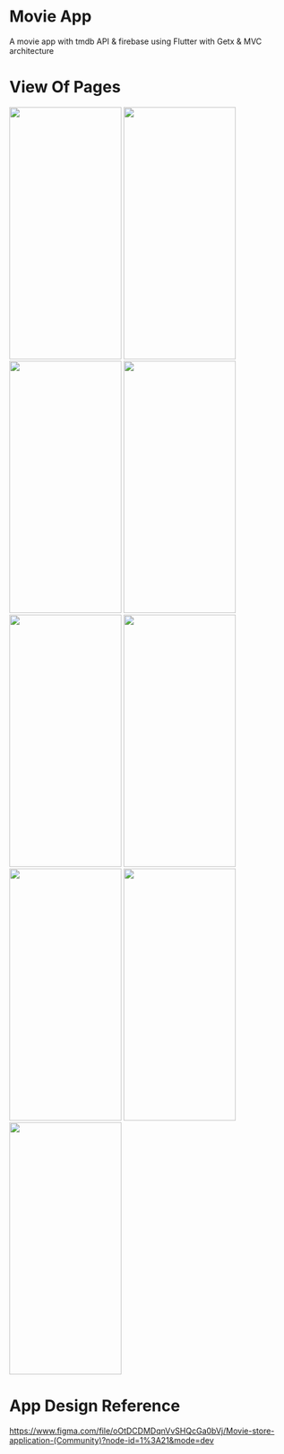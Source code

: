 # Movie App
A movie app with tmdb API & firebase using Flutter with Getx & MVC architecture

# View Of Pages
<img src= "https://github.com/zakoraa/movie-app/assets/129678009/c685a3a5-2319-46a8-bc87-82adf5300e0b"  height = "450" width = "200"/>
<img src= "https://github.com/zakoraa/movie-app/assets/129678009/d068de2f-ee3b-40e7-8d41-923cbaf727be"  height = "450" width = "200"/>
<img src= "https://github.com/zakoraa/movie-app/assets/129678009/517d281e-0a67-4100-b13b-852881b9f386"  height = "450" width = "200"/>
<img src= "https://github.com/zakoraa/movie-app/assets/129678009/aced3b38-09d1-4484-9d5f-17067231efc0"  height = "450" width = "200"/>
<img src= "https://github.com/zakoraa/movie-app/assets/129678009/0ca3d94b-d72f-4ccf-8d34-5ef72d02df82"  height = "450" width = "200"/>
<img src= "https://github.com/zakoraa/movie-app/assets/129678009/e9128e8c-78ea-4516-b561-8d073b3edbfa"  height = "450" width = "200"/>
<img src= "https://github.com/zakoraa/movie-app/assets/129678009/47b76e71-c6be-4ebc-bae9-b0f4b6bac53c"  height = "450" width = "200"/>
<img src= "https://github.com/zakoraa/movie-app/assets/129678009/32b95c87-7801-4a9b-8c17-95cff970da28"  height = "450" width = "200"/>
<img src= "https://github.com/zakoraa/movie-app/assets/129678009/147210be-acd3-402d-aca7-ec53a071817b"  height = "450" width = "200"/>

# App Design Reference
https://www.figma.com/file/oOtDCDMDqnVvSHQcGa0bVj/Movie-store-application-(Community)?node-id=1%3A21&mode=dev
